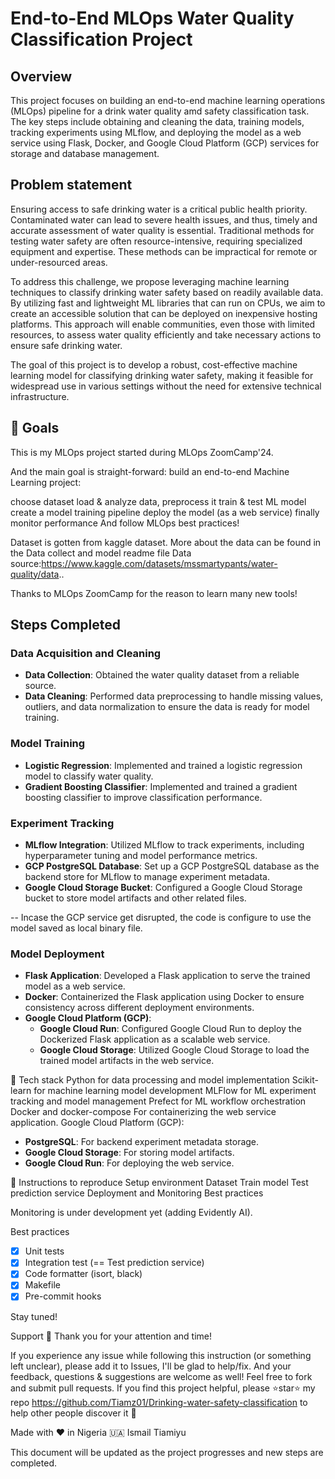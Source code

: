 # End-to-End MLOps Water Quality Classification Project

## Overview
This project focuses on building an end-to-end machine learning operations (MLOps) pipeline for a drink water quality amd safety classification task. The key steps include obtaining and cleaning the data, training models, tracking experiments using MLflow, and deploying the model as a web service using Flask, Docker, and Google Cloud Platform (GCP) services for storage and database management.

## Problem statement
Ensuring access to safe drinking water is a critical public health priority. Contaminated water can lead to severe health issues, and thus, timely and accurate assessment of water quality is essential. Traditional methods for testing water safety are often resource-intensive, requiring specialized equipment and expertise. These methods can be impractical for remote or under-resourced areas.

To address this challenge, we propose leveraging machine learning techniques to classify drinking water safety based on readily available data. By utilizing fast and lightweight ML libraries that can run on CPUs, we aim to create an accessible solution that can be deployed on inexpensive hosting platforms. This approach will enable communities, even those with limited resources, to assess water quality efficiently and take necessary actions to ensure safe drinking water.

The goal of this project is to develop a robust, cost-effective machine learning model for classifying drinking water safety, making it feasible for widespread use in various settings without the need for extensive technical infrastructure.

## 🎯 Goals
This is my MLOps project started during MLOps ZoomCamp'24.

And the main goal is straight-forward: build an end-to-end Machine Learning project:

choose dataset
load & analyze data, preprocess it
train & test ML model
create a model training pipeline
deploy the model (as a web service)
finally monitor performance
And follow MLOps best practices!

Dataset is gotten from kaggle dataset. More about the data can be found in the Data collect and model readme file
Data source:https://www.kaggle.com/datasets/mssmartypants/water-quality/data..

Thanks to MLOps ZoomCamp for the reason to learn many new tools!

## Steps Completed

### Data Acquisition and Cleaning
- **Data Collection**: Obtained the water quality dataset from a reliable source.
- **Data Cleaning**: Performed data preprocessing to handle missing values, outliers, and data normalization to ensure the data is ready for model training.

### Model Training
- **Logistic Regression**: Implemented and trained a logistic regression model to classify water quality.
- **Gradient Boosting Classifier**: Implemented and trained a gradient boosting classifier to improve classification performance.

### Experiment Tracking
- **MLflow Integration**: Utilized MLflow to track experiments, including hyperparameter tuning and model performance metrics.
- **GCP PostgreSQL Database**: Set up a GCP PostgreSQL database as the backend store for MLflow to manage experiment metadata.
- **Google Cloud Storage Bucket**: Configured a Google Cloud Storage bucket to store model artifacts and other related files.

-- Incase the GCP service get disrupted, the code is configure to use the model saved as local binary file.

### Model Deployment
- **Flask Application**: Developed a Flask application to serve the trained model as a web service.
- **Docker**: Containerized the Flask application using Docker to ensure consistency across different deployment environments.
- **Google Cloud Platform (GCP)**: 
  - **Google Cloud Run**: Configured Google Cloud Run to deploy the Dockerized Flask application as a scalable web service.
  - **Google Cloud Storage**: Utilized Google Cloud Storage to load the trained model artifacts in the web service.


🧰 Tech stack
Python for data processing and model implementation
Scikit-learn for machine learning model development
MLFlow for ML experiment tracking and model management
Prefect for ML workflow orchestration
Docker and docker-compose
For containerizing the web service application.
Google Cloud Platform (GCP): 
  - **PostgreSQL**: For backend experiment metadata storage.
  - **Google Cloud Storage**: For storing model artifacts.
  - **Google Cloud Run**: For deploying the web service.

🚀 Instructions to reproduce
Setup environment
Dataset
Train model
Test prediction service
Deployment and Monitoring
Best practices



Monitoring is under development yet (adding Evidently AI).

Best practices
* [x] Unit tests
* [x] Integration test (== Test prediction service)
* [x] Code formatter (isort, black)
* [x] Makefile
* [x] Pre-commit hooks 

Stay tuned!

Support
🙏 Thank you for your attention and time!

If you experience any issue while following this instruction (or something left unclear), please add it to Issues, I'll be glad to help/fix. And your feedback, questions & suggestions are welcome as well!
Feel free to fork and submit pull requests.
If you find this project helpful, please ⭐️star⭐️ my repo https://github.com/Tiamz01/Drinking-water-safety-classification to help other people discover it 🙏

Made with ❤️ in Nigeria 🇺🇦 Ismail Tiamiyu

This document will be updated as the project progresses and new steps are completed.
